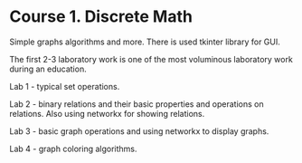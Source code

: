 # Course 1. Discrete Math
Simple graphs algorithms and more. There is used tkinter library for GUI. 

The first 2-3 laboratory work is one of the most voluminous laboratory work during an education.

Lab 1 - typical set operations.

Lab 2 - binary relations and their basic properties and operations on relations. Also using networkx for showing relations.

Lab 3 - basic graph operations and using networkx to display graphs.

Lab 4 - graph coloring algorithms.


